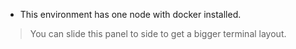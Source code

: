 - This environment has one node with docker installed.

> You can slide this panel to side to get a bigger terminal layout.
